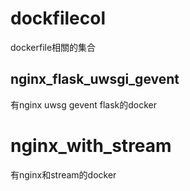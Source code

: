 # dockfilecol
dockerfile相關的集合

## nginx_flask_uwsgi_gevent

有nginx uwsg gevent flask的docker

# nginx_with_stream

有nginx和stream的docker
